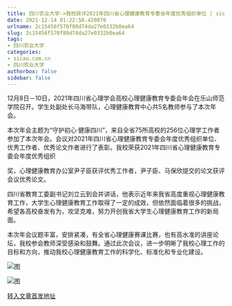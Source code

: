 ```yaml
---
title: 四川农业大学->我校获评2021年四川省心理健康教育专委会年度优秀组织单位 | sicau.com.cn
date: 2021-12-14 01:22:58.420870
urlname: 2c15456f570f80d74da27e0332b0ea64
slug: 2c15456f570f80d74da27e0332b0ea64
tags: 
- 四川农业大学
categories:
- sicau.com.cn
- 四川农业大学
authorbox: false
sidebar: false
---
```

12月8日－10日，2021年四川省心理学会高校心理健康教育专委会年会在乐山师范学院召开。学生处副处长马海带队，心理健康教育中心共5名教师参与了本次年会。

本次年会主题为“守护初心·健康四川”，来自全省75所高校的256位心理学工作者参加了本次年会。会议对2021年四川省心理健康教育专委会年度优秀组织单位、优秀工作者、优秀论文作者进行了表彰。我校荣获2021年四川省心理健康教育专委会年度优秀组织
<!--more-->
奖，心理健康教育办公室尹子臣获评优秀工作者，尹子臣、马保欣提交的论文获评会议优秀论文。

四川省教育工委副书记刘立云到会并讲话，他表示近年来我省高度重视心理健康教育工作，大学生心理健康教育工作取得了一定的成效，但依然面临着很多的挑战，希望各高校奋发有为，攻坚克难，努力开创我省大学生心理健康教育工作的新局面。

本次年会议题丰富，安排紧凑，有全省心理健康赛课比赛，也有高水准的讲座论坛，我校参会教师深受感染和鼓舞。通过此次会议，进一步明晰了我校心理工作的目标和方向，推动我校心理健康教育工作的科学化、标准化和专业化建设。

![图](https://news.sicau.edu.cn/__local/D/DC/F3/825814713602D7CA7DD29727D21_C80CB84F_4A772.jpg)

![图](https://news.sicau.edu.cn/__local/D/BB/2A/2A977A18CE22E67193211E635B0_D7F04293_43571.jpg)

[转入文章首发地址](https://news.sicau.edu.cn/info/1078/65991.htm)